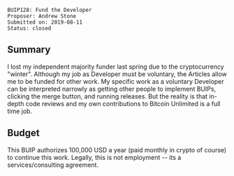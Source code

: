     BUIP128: Fund the Developer
    Proposer: Andrew Stone
    Submitted on: 2019-08-11
    Status: closed

Summary
-------

I lost my independent majority funder last spring due to the
cryptocurrency "winter". Although my job as Developer must be voluntary,
the Articles allow me to be funded for other work. My specific work as a
voluntary Developer can be interpreted narrowly as getting other people
to implement BUIPs, clicking the merge button, and running releases. But
the reality is that in-depth code reviews and my own contributions to
Bitcoin Unlimited is a full time job.

Budget
------

This BUIP authorizes 100,000 USD a year (paid monthly in crypto of
course) to continue this work. Legally, this is not employment -- its a
services/consulting agreement.
